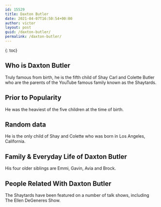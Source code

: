 ```yaml
---
id: 15529
title: Daxton Butler
date: 2021-04-07T16:50:54+00:00
author: victor
layout: post
guid: /daxton-butler/
permalink: /daxton-butler/
---
```



{: toc}


## Who is Daxton Butler



Truly famous from birth, he is the fifth child of Shay Carl and Colette Butler who are the parents of the YouTube famous family known as the Shaytards. 

                
                
                
## Prior to Popularity



He was the heaviest of the five children at the time of birth. 

                
                
                
## Random data



He is the only child of Shay and Colette who was born in Los Angeles, California. 

                
                
                
## Family & Everyday Life of Daxton Butler



His four older siblings are Emmi, Gavin, Avia and Brock. 

                
                
                
## People Related With Daxton Butler



The Shaytards have been featured on a number of talk shows, including The Ellen DeGeneres Show. 

                
              
            
          
          
          